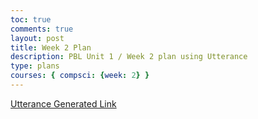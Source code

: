 ```yaml
---
toc: true
comments: true
layout: post
title: Week 2 Plan
description: PBL Unit 1 / Week 2 plan using Utterance
type: plans
courses: { compsci: {week: 2} }
---
```


[Utterance Generated Link](https://github.com/nighthawkcoders/student/issues/15)